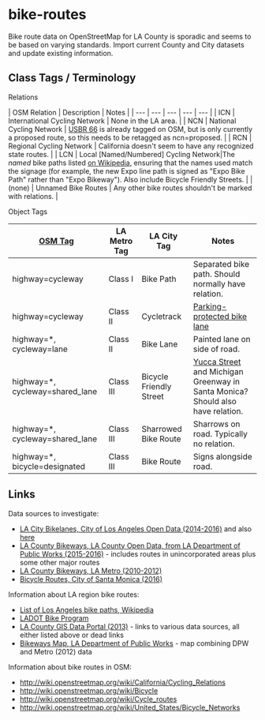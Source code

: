 # bike-routes
Bike route data on OpenStreetMap for LA County is sporadic and seems to be based on varying standards. Import current County and City datasets and update existing information.

## Class Tags / Terminology

Relations

| OSM Relation | Description | Notes |
| --- | --- | --- | --- | --- |
| ICN | International Cycling Network | None in the LA area. |
| NCN | National Cycling Network | [USBR 66](http://www.scag.ca.gov/Documents/Bike%20Route%2066%20concept%20plan.pdf) is already tagged on OSM, but is only currently a proposed route, so this needs to be retagged as ncn=proposed. |
| RCN | Regional Cycling Network | California doesn't seem to have any recognized state routes. |
| LCN | Local [Named/Numbered] Cycling Network|The *named* bike paths listed [on Wikipedia](https://en.wikipedia.org/wiki/List_of_Los_Angeles_bike_paths), ensuring that the names used match the signage (for example, the new Expo line path is signed as "Expo Bike Path" rather than "Expo Bikeway"). Also include Bicycle Friendly Streets. |
| (none) | Unnamed Bike Routes | Any other bike routes shouldn't be marked with relations. |

Object Tags

| [OSM Tag](http://wiki.openstreetmap.org/wiki/Bicycle) | LA Metro Tag | LA City Tag | Notes |
| --- | --- | --- | --- |
| highway=cycleway | Class I | Bike Path | Separated bike path. Should normally have relation. |
| highway=cycleway | Class II | Cycletrack | [Parking-protected bike lane](http://la.streetsblog.org/2015/04/03/city-of-l-a-s-first-parking-protected-bike-lanes-reseda-boulevard/) |
| highway=\*, cycleway=lane | Class II | Bike Lane | Painted lane on side of road. |
| highway=\*, cycleway=shared_lane | Class III | Bicycle Friendly Street | [Yucca Street](https://ladotbikeblog.wordpress.com/2012/04/02/yucca-st-bicycle-friendly-street/) and Michigan Greenway in Santa Monica? Should also have relation. |
| highway=\*, cycleway=shared_lane | Class III| Sharrowed Bike Route | Sharrows on road. Typically no relation. |
| highway=\*, bicycle=designated | Class III | Bike Route | Signs alongside road. |

## Links

Data sources to investigate:

* [LA City Bikelanes, City of Los Angeles Open Data (2014-2016)](https://data.lacity.org/A-Livable-and-Sustainable-City/Bikelanes/uzvv-a9xz) and also [here](http://geohub.lacity.org/datasets/230abc621b144dbc96cca83d65bd454d_0)
* [LA County Bikeways, LA County Open Data, from LA Department of Public Works (2015-2016)](https://data.lacounty.gov/Shape-Files/LA-County-Bikeways/brdh-e23g) - includes routes in unincorporated areas plus some other major routes
* [LA County Bikeways, LA Metro (2010-2012)](http://developer.metro.net/introduction/bikeways-data/download-bikeways-data/)
* [Bicycle Routes, City of Santa Monica (2016)](https://github.com/CityofSantaMonica/GIS/tree/master/transportation/bicycle)

Information about LA region bike routes:

* [List of Los Angeles bike paths, Wikipedia](https://en.wikipedia.org/wiki/List_of_Los_Angeles_bike_paths)
* [LADOT Bike Program](http://bike.lacity.org/)
* [LA County GIS Data Portal (2013)](http://egis3.lacounty.gov/dataportal/2013/05/29/bike-paths/) - links to various data sources, all either listed above or dead links
* [Bikeways Map, LA Department of Public Works](http://dpw.lacounty.gov/bike/map.cfm) - map combining DPW and Metro (2012) data

Information about bike routes in OSM:

* http://wiki.openstreetmap.org/wiki/California/Cycling_Relations
* http://wiki.openstreetmap.org/wiki/Bicycle
* http://wiki.openstreetmap.org/wiki/Cycle_routes
* http://wiki.openstreetmap.org/wiki/United_States/Bicycle_Networks
